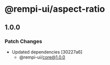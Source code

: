 # @rempi-ui/aspect-ratio

## 1.0.0

### Patch Changes

- Updated dependencies [30227a6]
  - @rempi-ui/core@1.0.0
